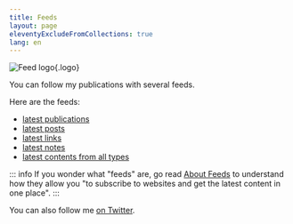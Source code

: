 ```yaml
---
title: Feeds
layout: page
eleventyExcludeFromCollections: true
lang: en
---
```


![Feed logo](/assets/logos/feed.png){.logo}

You can follow my publications with several feeds.

Here are the feeds:

- [latest publications](/feeds/publications.xml)
- [latest posts](/feeds/posts.xml)
- [latest links](/feeds/links.xml)
- [latest notes](/feeds/notes.xml)
- [latest contents from all types](/feeds/all.xml)

::: info
If you wonder what "feeds" are, go read [About Feeds](https://aboutfeeds.com/) to understand how they allow you "to subscribe to websites and get the latest content in one place".
:::

You can also follow me  [on Twitter](https://twitter.com/{{websiteid.twitter}}).
